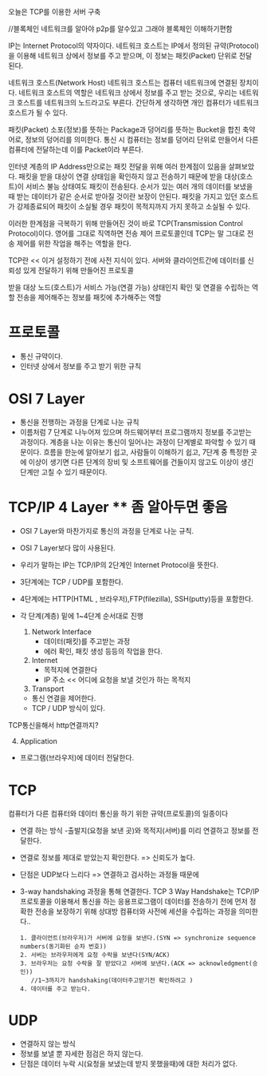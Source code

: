 오늘은 TCP를 이용한 서버 구축

//블록체인
네트워크를 알아야 p2p를 알수있고 그래야 블록체인 이해하기편함

IP는 Internet Protocol의 약자이다. 네트워크 호스트는 IP에서 정의된 규약(Protocol)을 이용해 네트워크 상에서 정보를 주고 받으며, 이 정보는 패킷(Packet) 단위로 전달 된다.

네트워크 호스트(Network Host)
네트워크 호스트는 컴퓨터 네트워크에 연결된 장치이다. 네트워크 호스트의 역할은 네트워크 상에서 정보를 주고 받는 것으로, 우리는 네트워크 호스트를 네트워크의 노드라고도 부른다. 간단하게 생각하면 개인 컴퓨터가 네트워크 호스트가 될 수 있다.

패킷(Packet)
소포(정보)를 뜻하는 Package과 덩어리를 뜻하는 Bucket을 합친 축약어로, 정보의 덩어리를 의미한다. 통신 시 컴퓨터는 정보를 덩어리 단위로 만들어서 다른 컴퓨터에 전달하는데 이를 Packet이라 부른다.

인터넷 계층의 IP Address만으로는 패킷 전달을 위해 여러 한계점이 있음을 살펴보았다.
패킷을 받을 대상이 연결 상태임을 확인하지 않고 전송하기 때문에 받을 대상(호스트)이 서비스 불능 상태여도 패킷이 전송된다.
순서가 있는 여러 개의 데이터를 보냈을 때 받는 데이터가 같은 순서로 받아질 것이란 보장이 안된다.
패킷을 가지고 있던 호스트가 강제종료되어 패킷이 소실될 경우 패킷이 목적지까지 가지 못하고 소실될 수 있다.

이러한 한계점을 극복하기 위해 만들어진 것이 바로 TCP(Transmission Control Protocol)이다. 영어를 그대로 직역하면 전송 제어 프로토콜인데 TCP는 말 그대로 전송 제어를 위한 작업을 해주는 역할을 한다.

TCP란 << 이거 설정하기 전에 사전 지식이 있다.
서버와 클라이언트간에 데이터를 신뢰성 있게 전달하기 위해 만들어진 프로토콜

받을 대상 노드(호스트)가 서비스 가능(연결 가능) 상태인지 확인 및 연결을 수립하는 역할
전송을 제어해주는 정보를 패킷에 추가해주는 역할

# 프로토콜

- 통신 규약이다.
- 인터넷 상에서 정보를 주고 받기 위한 규칙

# OSI 7 Layer

- 통신을 전행하는 과정을 단계로 나눈 규칙
- 이름처럼 7 단계로 나누어져 있으며 하드웨어부터 프로그램까지 정보를 주고받는 과정이다.
  계층을 나눈 이유는 통신이 일어나는 과정이 단계별로 파악할 수 있기 때문이다.
  흐름을 한눈에 알아보기 쉽고, 사람들이 이해하기 쉽고,
  7단계 중 특정한 곳에 이상이 생기면 다른 단계의 장비 및 소프트웨어를 건들이지 않고도 이상이 생긴 단계만 고칠 수 있기 때문이다.

# TCP/IP 4 Layer \*\* 좀 알아두면 좋음

- OSI 7 Layer와 마찬가지로 통신의 과정을 단계로 나눈 규칙.
- OSI 7 Layer보다 많이 사용된다.
- 우리가 말하는 IP는 TCP/IP의 2단계인 Internet Protocol을 뜻한다.
- 3단계에는 TCP / UDP를 포함한다.
- 4단계에는 HTTP(HTML , 브라우저),FTP(filezilla), SSH(putty)등을 포함한다.
- 각 단계(계층)
  밑에 1~4단계 순서대로 진행

  1.  Network Interface
      - 데이터(패킷)를 주고받는 과정
      - 에러 확인, 패킷 생성 등등의 작업을 한다.
  2.  Internet
      - 목적지에 연결한다
      - IP 주소 << 어디에 요청을 보낼 것인가 하는 목적지
  3.  Transport

  - 통신 연결을 제어한다.
  - TCP / UDP 방식이 있다.

TCP통신을해서 http연결까지?

4.  Application

- 프로그램(브라우저)에 데이터 전달한다.

# TCP

컴퓨터가 다른 컴퓨터와 데이터 통신을 하기 위한 규약(프로토콜)의 일종이다

- 연결 하는 방식 -출발지(요청을 보낸 곳)와 목적지(서버)를 미리 연결하고 정보를 전달한다.
- 연결로 정보를 제대로 받았는지 확인한다. => 신뢰도가 높다.
- 단점은 UDP보다 느리다 => 연결하고 검사하는 과정들 때문에
- 3-way handshaking 과정을 통해 연결한다.
  TCP 3 Way Handshake는 TCP/IP프로토콜을 이용해서 통신을 하는 응용프로그램이 데이터를 전송하기 전에
  먼저 정확한 전송을 보장하기 위해 상대방 컴퓨터와 사전에 세션을 수립하는 과정을 의미한다..

      1. 클라이언트(브라우저)가 서버에 요청을 보낸다.(SYN => synchronize sequence numbers(동기화된 순차 번호))
      2. 서버는 브라우저에게 요청 수락을 보낸다(SYN/ACK)
      3. 브라우저는 요청 수락을 잘 받았다고 서버에 보낸다.(ACK => acknowledgment(승인))
         //1~3까지가 handshaking(데이터주고받기전 확인하려고 )
      4. 데이터를 주고 받는다.

# UDP

- 연결하지 않는 방식
- 정보를 보낼 뿐 자세한 점검은 하지 않는다.
- 단점은 데이터 누락 시(요청을 보냈는데 받지 못했을때)에 대한 처리가 없다.
